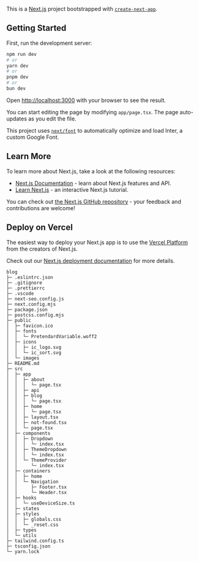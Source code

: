This is a [Next.js](https://nextjs.org/) project bootstrapped with [`create-next-app`](https://github.com/vercel/next.js/tree/canary/packages/create-next-app).

## Getting Started

First, run the development server:

```bash
npm run dev
# or
yarn dev
# or
pnpm dev
# or
bun dev
```

Open [http://localhost:3000](http://localhost:3000) with your browser to see the result.

You can start editing the page by modifying `app/page.tsx`. The page auto-updates as you edit the file.

This project uses [`next/font`](https://nextjs.org/docs/basic-features/font-optimization) to automatically optimize and load Inter, a custom Google Font.

## Learn More

To learn more about Next.js, take a look at the following resources:

- [Next.js Documentation](https://nextjs.org/docs) - learn about Next.js features and API.
- [Learn Next.js](https://nextjs.org/learn) - an interactive Next.js tutorial.

You can check out [the Next.js GitHub repository](https://github.com/vercel/next.js/) - your feedback and contributions are welcome!

## Deploy on Vercel

The easiest way to deploy your Next.js app is to use the [Vercel Platform](https://vercel.com/new?utm_medium=default-template&filter=next.js&utm_source=create-next-app&utm_campaign=create-next-app-readme) from the creators of Next.js.

Check out our [Next.js deployment documentation](https://nextjs.org/docs/deployment) for more details.

```
blog
├─ .eslintrc.json
├─ .gitignore
├─ .prettierrc
├─ .vscode
├─ next-seo.config.js
├─ next.config.mjs
├─ package.json
├─ postcss.config.mjs
├─ public
│  ├─ favicon.ico
│  ├─ fonts
│  │  └─ PretendardVariable.woff2
│  ├─ icons
│  │  ├─ ic_logo.svg
│  │  └─ ic_sort.svg
│  └─ images
├─ README.md
├─ src
│  ├─ app
│  │  ├─ about
│  │  │  └─ page.tsx
│  │  ├─ api
│  │  ├─ blog
│  │  │  └─ page.tsx
│  │  ├─ home
│  │  │  └─ page.tsx
│  │  ├─ layout.tsx
│  │  ├─ not-found.tsx
│  │  └─ page.tsx
│  ├─ components
│  │  ├─ Dropdown
│  │  │  └─ index.tsx
│  │  ├─ ThemeDropdown
│  │  │  └─ index.tsx
│  │  └─ ThemeProvider
│  │     └─ index.tsx
│  ├─ containers
│  │  ├─ home
│  │  └─ Navigation
│  │     ├─ Footer.tsx
│  │     └─ Header.tsx
│  ├─ hooks
│  │  └─ useDeviceSize.ts
│  ├─ states
│  ├─ styles
│  │  ├─ globals.css
│  │  └─ _reset.css
│  ├─ types
│  └─ utils
├─ tailwind.config.ts
├─ tsconfig.json
└─ yarn.lock

```

